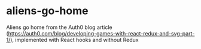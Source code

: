 # aliens-go-home

Aliens go home from the Auth0 blog article (https://auth0.com/blog/developing-games-with-react-redux-and-svg-part-1/), implemented with React hooks and without Redux
